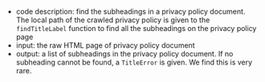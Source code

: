 * code description: find the subheadings in a privacy policy document. The local path of the crawled privacy policy is given to the ```findTitleLabel``` function to find all the subheadings on the privacy policy page
* input: the raw HTML page of privacy policy document
* output: a list of subheadings in the privacy policy document. If no subheading cannot be found, a ```TitleError``` is given. We find this is very rare.  

